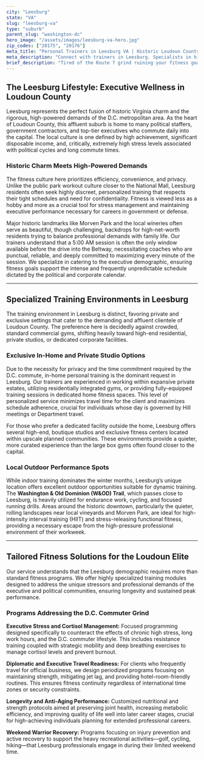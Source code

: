 ```yaml
---
city: "Leesburg"
state: "VA"
slug: "leesburg-va"
type: "suburb"
parent_slug: "washington-dc"
hero_image: "/assets/images/leesburg-va-hero.jpg"
zip_codes: ["20175", "20176"]
meta_title: "Personal Trainers in Leesburg VA | Historic Loudoun County Fitness"
meta_description: "Connect with trainers in Leesburg. Specialists in historic town center training, wine country wellness, and family fitness."
brief_description: "Tired of the Route 7 grind ruining your fitness goals? Find your elite Leesburg personal trainer today. We match Loudoun County executives and busy professionals with certified coaches specializing in stress reduction, privacy, and performance optimization. Achieve peak fitness without sacrificing your demanding D.C. schedule. Our high-intent services focus on in-home training across historic Leesburg and surrounding affluent communities. Reclaim your time and health—start your personalized fitness consultation now to optimize your executive lifestyle."
---
```

## The Leesburg Lifestyle: Executive Wellness in Loudoun County

Leesburg represents the perfect fusion of historic Virginia charm and the rigorous, high-powered demands of the D.C. metropolitan area. As the heart of Loudoun County, this affluent suburb is home to many political staffers, government contractors, and top-tier executives who commute daily into the capital. The local culture is one defined by high achievement, significant disposable income, and, critically, extremely high stress levels associated with political cycles and long commute times.

### Historic Charm Meets High-Powered Demands

The fitness culture here prioritizes efficiency, convenience, and privacy. Unlike the public park workout culture closer to the National Mall, Leesburg residents often seek highly discreet, personalized training that respects their tight schedules and need for confidentiality. Fitness is viewed less as a hobby and more as a crucial tool for stress management and maintaining executive performance necessary for careers in government or defense.

Major historic landmarks like Morven Park and the local wineries often serve as beautiful, though challenging, backdrops for high-net-worth residents trying to balance professional demands with family life. Our trainers understand that a 5:00 AM session is often the only window available before the drive into the Beltway, necessitating coaches who are punctual, reliable, and deeply committed to maximizing every minute of the session. We specialize in catering to the executive demographic, ensuring fitness goals support the intense and frequently unpredictable schedule dictated by the political and corporate calendar.

---

## Specialized Training Environments in Leesburg

The training environment in Leesburg is distinct, favoring private and exclusive settings that cater to the demanding and affluent clientele of Loudoun County. The preference here is decidedly against crowded, standard commercial gyms, shifting heavily toward high-end residential, private studios, or dedicated corporate facilities.

### Exclusive In-Home and Private Studio Options

Due to the necessity for privacy and the time commitment required by the D.C. commute, in-home personal training is the dominant request in Leesburg. Our trainers are experienced in working within expansive private estates, utilizing residentially integrated gyms, or providing fully-equipped training sessions in dedicated home fitness spaces. This level of personalized service minimizes travel time for the client and maximizes schedule adherence, crucial for individuals whose day is governed by Hill meetings or Department travel. 

For those who prefer a dedicated facility outside the home, Leesburg offers several high-end, boutique studios and exclusive fitness centers located within upscale planned communities. These environments provide a quieter, more curated experience than the large box gyms often found closer to the capital.

### Local Outdoor Performance Spots

While indoor training dominates the winter months, Leesburg’s unique location offers excellent outdoor opportunities suitable for dynamic training. The **Washington & Old Dominion (W&OD) Trail**, which passes close to Leesburg, is heavily utilized for endurance work, cycling, and focused running drills. Areas around the historic downtown, particularly the quieter, rolling landscapes near local vineyards and Morven Park, are ideal for high-intensity interval training (HIIT) and stress-releasing functional fitness, providing a necessary escape from the high-pressure professional environment of their workweek.

---

## Tailored Fitness Solutions for the Loudoun Elite

Our service understands that the Leesburg demographic requires more than standard fitness programs. We offer highly specialized training modules designed to address the unique stressors and professional demands of the executive and political communities, ensuring longevity and sustained peak performance.

### Programs Addressing the D.C. Commuter Grind

**Executive Stress and Cortisol Management:** Focused programming designed specifically to counteract the effects of chronic high stress, long work hours, and the D.C. commuter lifestyle. This includes resistance training coupled with strategic mobility and deep breathing exercises to manage cortisol levels and prevent burnout.

**Diplomatic and Executive Travel Readiness:** For clients who frequently travel for official business, we design periodized programs focusing on maintaining strength, mitigating jet lag, and providing hotel-room-friendly routines. This ensures fitness continuity regardless of international time zones or security constraints.

**Longevity and Anti-Aging Performance:** Customized nutritional and strength protocols aimed at preserving joint health, increasing metabolic efficiency, and improving quality of life well into later career stages, crucial for high-achieving individuals planning for extended professional careers. 

**Weekend Warrior Recovery:** Programs focusing on injury prevention and active recovery to support the heavy recreational activities—golf, cycling, hiking—that Leesburg professionals engage in during their limited weekend time.